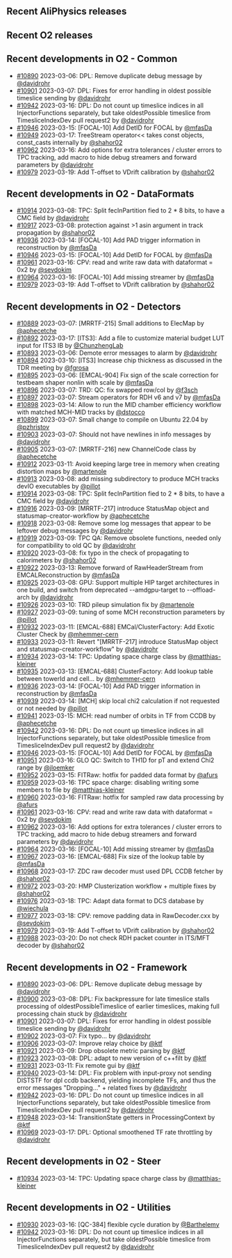 ## Recent AliPhysics releases
## Recent O2 releases
## Recent developments in O2 - Common
- [\#10890](https://github.com/AliceO2Group/AliceO2/pull/10890) 2023-03-06: DPL: Remove duplicate debug message by [@davidrohr](https://github.com/davidrohr)
- [\#10901](https://github.com/AliceO2Group/AliceO2/pull/10901) 2023-03-07: DPL: Fixes for error handling in oldest possible timeslice sending by [@davidrohr](https://github.com/davidrohr)
- [\#10942](https://github.com/AliceO2Group/AliceO2/pull/10942) 2023-03-16: DPL: Do not count up timeslice indices in all InjectorFunctions separately, but take oldestPossible timeslice from TimesliceIndexDev pull request2 by [@davidrohr](https://github.com/davidrohr)
- [\#10946](https://github.com/AliceO2Group/AliceO2/pull/10946) 2023-03-15: [FOCAL-10] Add DetID for FOCAL by [@mfasDa](https://github.com/mfasDa)
- [\#10949](https://github.com/AliceO2Group/AliceO2/pull/10949) 2023-03-17: TreeStream operator<< takes const objects, const_casts internally by [@shahor02](https://github.com/shahor02)
- [\#10962](https://github.com/AliceO2Group/AliceO2/pull/10962) 2023-03-16: Add options for extra tolerances / cluster errors to TPC tracking, add macro to hide debug streamers and forward parameters by [@davidrohr](https://github.com/davidrohr)
- [\#10979](https://github.com/AliceO2Group/AliceO2/pull/10979) 2023-03-19: Add T-offset to VDrift calibration by [@shahor02](https://github.com/shahor02)
## Recent developments in O2 - DataFormats
- [\#10914](https://github.com/AliceO2Group/AliceO2/pull/10914) 2023-03-08: TPC: Split fecInPartition fied to 2 * 8 bits, to have a CMC field by [@davidrohr](https://github.com/davidrohr)
- [\#10917](https://github.com/AliceO2Group/AliceO2/pull/10917) 2023-03-08: protection against >1 asin argument in track propagation by [@shahor02](https://github.com/shahor02)
- [\#10936](https://github.com/AliceO2Group/AliceO2/pull/10936) 2023-03-14: [FOCAL-10] Add PAD trigger information in reconstruction by [@mfasDa](https://github.com/mfasDa)
- [\#10946](https://github.com/AliceO2Group/AliceO2/pull/10946) 2023-03-15: [FOCAL-10] Add DetID for FOCAL by [@mfasDa](https://github.com/mfasDa)
- [\#10961](https://github.com/AliceO2Group/AliceO2/pull/10961) 2023-03-16: CPV: read and write raw data with dataformat = 0x2 by [@sevdokim](https://github.com/sevdokim)
- [\#10964](https://github.com/AliceO2Group/AliceO2/pull/10964) 2023-03-16: [FOCAL-10] Add missing streamer by [@mfasDa](https://github.com/mfasDa)
- [\#10979](https://github.com/AliceO2Group/AliceO2/pull/10979) 2023-03-19: Add T-offset to VDrift calibration by [@shahor02](https://github.com/shahor02)
## Recent developments in O2 - Detectors
- [\#10889](https://github.com/AliceO2Group/AliceO2/pull/10889) 2023-03-07: [MRRTF-215] Small additions to ElecMap by [@aphecetche](https://github.com/aphecetche)
- [\#10892](https://github.com/AliceO2Group/AliceO2/pull/10892) 2023-03-17: [ITS3]: Add a file to customize material budget LUT input for ITS3 IB by [@ChunzhengLab](https://github.com/ChunzhengLab)
- [\#10893](https://github.com/AliceO2Group/AliceO2/pull/10893) 2023-03-06: Demote error messages to alarm by [@davidrohr](https://github.com/davidrohr)
- [\#10894](https://github.com/AliceO2Group/AliceO2/pull/10894) 2023-03-10: [ITS3] Increase chip thickness as discussed in the TDR meeting by [@fgrosa](https://github.com/fgrosa)
- [\#10895](https://github.com/AliceO2Group/AliceO2/pull/10895) 2023-03-06: [EMCAL-904] Fix sign of the scale correction for testbeam shaper nonlin with scale by [@mfasDa](https://github.com/mfasDa)
- [\#10896](https://github.com/AliceO2Group/AliceO2/pull/10896) 2023-03-07: TRD: QC: fix swapped row/col by [@f3sch](https://github.com/f3sch)
- [\#10897](https://github.com/AliceO2Group/AliceO2/pull/10897) 2023-03-07: Stream operators for RDH v6 and v7 by [@mfasDa](https://github.com/mfasDa)
- [\#10898](https://github.com/AliceO2Group/AliceO2/pull/10898) 2023-03-14: Allow to run the MID chamber efficiency workflow with matched MCH-MID tracks by [@dstocco](https://github.com/dstocco)
- [\#10899](https://github.com/AliceO2Group/AliceO2/pull/10899) 2023-03-07: Small change to compile on Ubuntu 22.04 by [@pzhristov](https://github.com/pzhristov)
- [\#10903](https://github.com/AliceO2Group/AliceO2/pull/10903) 2023-03-07: Should not have newlines in info messages by [@davidrohr](https://github.com/davidrohr)
- [\#10905](https://github.com/AliceO2Group/AliceO2/pull/10905) 2023-03-07: [MRRTF-216] new ChannelCode class by [@aphecetche](https://github.com/aphecetche)
- [\#10912](https://github.com/AliceO2Group/AliceO2/pull/10912) 2023-03-11: Avoid keeping large tree in memory when creating distortion maps by [@martenole](https://github.com/martenole)
- [\#10913](https://github.com/AliceO2Group/AliceO2/pull/10913) 2023-03-08: add missing subdirectory to produce MCH tracks devIO executables by [@pillot](https://github.com/pillot)
- [\#10914](https://github.com/AliceO2Group/AliceO2/pull/10914) 2023-03-08: TPC: Split fecInPartition fied to 2 * 8 bits, to have a CMC field by [@davidrohr](https://github.com/davidrohr)
- [\#10916](https://github.com/AliceO2Group/AliceO2/pull/10916) 2023-03-09: [MRRTF-217] introduce StatusMap object and statusmap-creator-workflow by [@aphecetche](https://github.com/aphecetche)
- [\#10918](https://github.com/AliceO2Group/AliceO2/pull/10918) 2023-03-08: Remove some log messages that appear to be leftover debug messages by [@davidrohr](https://github.com/davidrohr)
- [\#10919](https://github.com/AliceO2Group/AliceO2/pull/10919) 2023-03-09: TPC QA: Remove obsolete functions, needed only for compatibility to old QC by [@davidrohr](https://github.com/davidrohr)
- [\#10920](https://github.com/AliceO2Group/AliceO2/pull/10920) 2023-03-08: fix typo in the check of propagating to calorimeters by [@shahor02](https://github.com/shahor02)
- [\#10922](https://github.com/AliceO2Group/AliceO2/pull/10922) 2023-03-13: Remove forward of RawHeaderStream from EMCALReconstruction by [@mfasDa](https://github.com/mfasDa)
- [\#10925](https://github.com/AliceO2Group/AliceO2/pull/10925) 2023-03-08: GPU: Support multiple HIP target architectures in one build, and switch from deprecated --amdgpu-target to --offload-arch by [@davidrohr](https://github.com/davidrohr)
- [\#10926](https://github.com/AliceO2Group/AliceO2/pull/10926) 2023-03-10: TRD pileup simulation fix by [@martenole](https://github.com/martenole)
- [\#10927](https://github.com/AliceO2Group/AliceO2/pull/10927) 2023-03-09: tuning of some MCH reconstruction parameters by [@pillot](https://github.com/pillot)
- [\#10932](https://github.com/AliceO2Group/AliceO2/pull/10932) 2023-03-11: [EMCAL-688] EMCal/ClusterFactory: Add Exotic Cluster Check by [@mhemmer-cern](https://github.com/mhemmer-cern)
- [\#10933](https://github.com/AliceO2Group/AliceO2/pull/10933) 2023-03-11: Revert "[MRRTF-217] introduce StatusMap object and statusmap-creator-workflow" by [@davidrohr](https://github.com/davidrohr)
- [\#10934](https://github.com/AliceO2Group/AliceO2/pull/10934) 2023-03-14: TPC: Updating space charge class by [@matthias-kleiner](https://github.com/matthias-kleiner)
- [\#10935](https://github.com/AliceO2Group/AliceO2/pull/10935) 2023-03-13: [EMCAL-688] ClusterFactory: Add lookup table between towerId and cell… by [@mhemmer-cern](https://github.com/mhemmer-cern)
- [\#10936](https://github.com/AliceO2Group/AliceO2/pull/10936) 2023-03-14: [FOCAL-10] Add PAD trigger information in reconstruction by [@mfasDa](https://github.com/mfasDa)
- [\#10939](https://github.com/AliceO2Group/AliceO2/pull/10939) 2023-03-14: [MCH] skip local chi2 calculation if not requested or not needed by [@pillot](https://github.com/pillot)
- [\#10941](https://github.com/AliceO2Group/AliceO2/pull/10941) 2023-03-15: MCH: read number of orbits in TF from CCDB by [@aphecetche](https://github.com/aphecetche)
- [\#10942](https://github.com/AliceO2Group/AliceO2/pull/10942) 2023-03-16: DPL: Do not count up timeslice indices in all InjectorFunctions separately, but take oldestPossible timeslice from TimesliceIndexDev pull request2 by [@davidrohr](https://github.com/davidrohr)
- [\#10946](https://github.com/AliceO2Group/AliceO2/pull/10946) 2023-03-15: [FOCAL-10] Add DetID for FOCAL by [@mfasDa](https://github.com/mfasDa)
- [\#10951](https://github.com/AliceO2Group/AliceO2/pull/10951) 2023-03-16: GLO QC: Switch to TH1D for pT and extend Chi2 range by [@jloemker](https://github.com/jloemker)
- [\#10952](https://github.com/AliceO2Group/AliceO2/pull/10952) 2023-03-15: FITRaw: hotfix for padded data format by [@afurs](https://github.com/afurs)
- [\#10959](https://github.com/AliceO2Group/AliceO2/pull/10959) 2023-03-16: TPC space charge: disabling writing some members to file by [@matthias-kleiner](https://github.com/matthias-kleiner)
- [\#10960](https://github.com/AliceO2Group/AliceO2/pull/10960) 2023-03-16: FITRaw: hotfix for sampled raw data processing by [@afurs](https://github.com/afurs)
- [\#10961](https://github.com/AliceO2Group/AliceO2/pull/10961) 2023-03-16: CPV: read and write raw data with dataformat = 0x2 by [@sevdokim](https://github.com/sevdokim)
- [\#10962](https://github.com/AliceO2Group/AliceO2/pull/10962) 2023-03-16: Add options for extra tolerances / cluster errors to TPC tracking, add macro to hide debug streamers and forward parameters by [@davidrohr](https://github.com/davidrohr)
- [\#10964](https://github.com/AliceO2Group/AliceO2/pull/10964) 2023-03-16: [FOCAL-10] Add missing streamer by [@mfasDa](https://github.com/mfasDa)
- [\#10967](https://github.com/AliceO2Group/AliceO2/pull/10967) 2023-03-16: [EMCAL-688] Fix size of the lookup table by [@mfasDa](https://github.com/mfasDa)
- [\#10968](https://github.com/AliceO2Group/AliceO2/pull/10968) 2023-03-17: ZDC raw decoder must used DPL CCDB fetcher by [@shahor02](https://github.com/shahor02)
- [\#10972](https://github.com/AliceO2Group/AliceO2/pull/10972) 2023-03-20: HMP Clusterization workflow + multiple fixes by [@shahor02](https://github.com/shahor02)
- [\#10976](https://github.com/AliceO2Group/AliceO2/pull/10976) 2023-03-18: TPC: Adapt data format to DCS database by [@wiechula](https://github.com/wiechula)
- [\#10977](https://github.com/AliceO2Group/AliceO2/pull/10977) 2023-03-18: CPV: remove padding data in RawDecoder.cxx by [@sevdokim](https://github.com/sevdokim)
- [\#10979](https://github.com/AliceO2Group/AliceO2/pull/10979) 2023-03-19: Add T-offset to VDrift calibration by [@shahor02](https://github.com/shahor02)
- [\#10988](https://github.com/AliceO2Group/AliceO2/pull/10988) 2023-03-20: Do not check RDH packet counter in ITS/MFT decoder by [@shahor02](https://github.com/shahor02)
## Recent developments in O2 - Framework
- [\#10890](https://github.com/AliceO2Group/AliceO2/pull/10890) 2023-03-06: DPL: Remove duplicate debug message by [@davidrohr](https://github.com/davidrohr)
- [\#10900](https://github.com/AliceO2Group/AliceO2/pull/10900) 2023-03-08: DPL: Fix backpressure for late timeslice stalls processing of oldestPossibleTimeslice of earlier timeslices, making full processing chain stuck by [@davidrohr](https://github.com/davidrohr)
- [\#10901](https://github.com/AliceO2Group/AliceO2/pull/10901) 2023-03-07: DPL: Fixes for error handling in oldest possible timeslice sending by [@davidrohr](https://github.com/davidrohr)
- [\#10902](https://github.com/AliceO2Group/AliceO2/pull/10902) 2023-03-07: Fix typo... by [@davidrohr](https://github.com/davidrohr)
- [\#10906](https://github.com/AliceO2Group/AliceO2/pull/10906) 2023-03-07: Improve relay choice by [@ktf](https://github.com/ktf)
- [\#10921](https://github.com/AliceO2Group/AliceO2/pull/10921) 2023-03-09: Drop obsolete metric parsing by [@ktf](https://github.com/ktf)
- [\#10923](https://github.com/AliceO2Group/AliceO2/pull/10923) 2023-03-08: DPL: adapt to new version of c++filt by [@ktf](https://github.com/ktf)
- [\#10931](https://github.com/AliceO2Group/AliceO2/pull/10931) 2023-03-11: Fix remote gui by [@ktf](https://github.com/ktf)
- [\#10940](https://github.com/AliceO2Group/AliceO2/pull/10940) 2023-03-14: DPL: Fix problem with input-proxy not sending DISTSTF for dpl ccdb backend, yielding incomplete TFs, and thus the error messages "Dropping..." + related fixes by [@davidrohr](https://github.com/davidrohr)
- [\#10942](https://github.com/AliceO2Group/AliceO2/pull/10942) 2023-03-16: DPL: Do not count up timeslice indices in all InjectorFunctions separately, but take oldestPossible timeslice from TimesliceIndexDev pull request2 by [@davidrohr](https://github.com/davidrohr)
- [\#10948](https://github.com/AliceO2Group/AliceO2/pull/10948) 2023-03-14: TransitionState getters in ProcessingContext by [@ktf](https://github.com/ktf)
- [\#10969](https://github.com/AliceO2Group/AliceO2/pull/10969) 2023-03-17: DPL: Optional smoothened TF rate throttling by [@davidrohr](https://github.com/davidrohr)
## Recent developments in O2 - Steer
- [\#10934](https://github.com/AliceO2Group/AliceO2/pull/10934) 2023-03-14: TPC: Updating space charge class by [@matthias-kleiner](https://github.com/matthias-kleiner)
## Recent developments in O2 - Utilities
- [\#10930](https://github.com/AliceO2Group/AliceO2/pull/10930) 2023-03-16: [QC-384] flexible cycle duration by [@Barthelemy](https://github.com/Barthelemy)
- [\#10942](https://github.com/AliceO2Group/AliceO2/pull/10942) 2023-03-16: DPL: Do not count up timeslice indices in all InjectorFunctions separately, but take oldestPossible timeslice from TimesliceIndexDev pull request2 by [@davidrohr](https://github.com/davidrohr)
